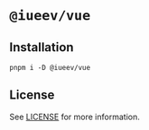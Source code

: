 # `@iueev/vue`

## Installation

```shell
pnpm i -D @iueev/vue
```

## License

See [LICENSE](./LICENSE) for more information.

